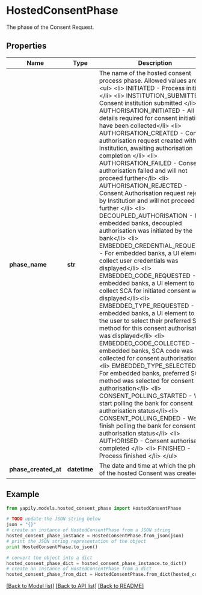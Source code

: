# HostedConsentPhase

The phase of the Consent Request.

## Properties
Name | Type | Description | Notes
------------ | ------------- | ------------- | -------------
**phase_name** | **str** | The name of the hosted consent process phase. Allowed values are : &lt;ul&gt; &lt;li&gt; INITIATED - Process initiated &lt;/li&gt; &lt;li&gt; INSTITUTION_SUBMITTED - Consent institution submitted &lt;/li&gt; &lt;li&gt;    AUTHORISATION_INITIATED - All details required for consent initiation have been collected&lt;/li&gt; &lt;li&gt; AUTHORISATION_CREATED - Consent authorisation request created with Institution, awaiting authorisation completion &lt;/li&gt; &lt;li&gt; AUTHORISATION_FAILED - Consent authorisation failed and will not proceed further&lt;/li&gt; &lt;li&gt; AUTHORISATION_REJECTED - Consent Authorisation request rejected by Institution and will not proceed further &lt;/li&gt; &lt;li&gt;    DECOUPLED_AUTHORISATION - For embedded banks, decoupled authorisation was initiated by the bank&lt;/li&gt; &lt;li&gt;    EMBEDDED_CREDENTIAL_REQUESTED - For embedded banks, a UI element to collect user credentials was displayed&lt;/li&gt; &lt;li&gt;    EMBEDDED_CODE_REQUESTED - For embedded banks, a UI element to collect SCA for initiated consent was displayed&lt;/li&gt;&lt;li&gt;    EMBEDDED_TYPE_REQUESTED - For embedded banks, a UI element to allow the user to select their preferred SCA method for this consent authorisation was displayed&lt;/li&gt; &lt;li&gt;    EMBEDDED_CODE_COLLECTED - For embedded banks, SCA code was collected for consent authorisation&lt;/li&gt;&lt;li&gt;    EMBEDDED_TYPE_SELECTED - For embedded banks, preferred SCA method was selected for consent authorisation&lt;/li&gt; &lt;li&gt;    CONSENT_POLLING_STARTED - We start polling the bank for consent authorisation status&lt;/li&gt;&lt;li&gt;    CONSENT_POLLING_ENDED - We finish polling the bank for consent authorisation status&lt;/li&gt; &lt;li&gt; AUTHORISED - Consent authorisation completed &lt;/li&gt; &lt;li&gt; FINISHED - Process finished &lt;/li&gt;  &lt;/ul&gt; | [optional] 
**phase_created_at** | **datetime** | The date and time at which the phase of the hosted Consent was created. | [optional] 

## Example

```python
from yapily.models.hosted_consent_phase import HostedConsentPhase

# TODO update the JSON string below
json = "{}"
# create an instance of HostedConsentPhase from a JSON string
hosted_consent_phase_instance = HostedConsentPhase.from_json(json)
# print the JSON string representation of the object
print HostedConsentPhase.to_json()

# convert the object into a dict
hosted_consent_phase_dict = hosted_consent_phase_instance.to_dict()
# create an instance of HostedConsentPhase from a dict
hosted_consent_phase_from_dict = HostedConsentPhase.from_dict(hosted_consent_phase_dict)
```
[[Back to Model list]](../README.md#documentation-for-models) [[Back to API list]](../README.md#documentation-for-api-endpoints) [[Back to README]](../README.md)


